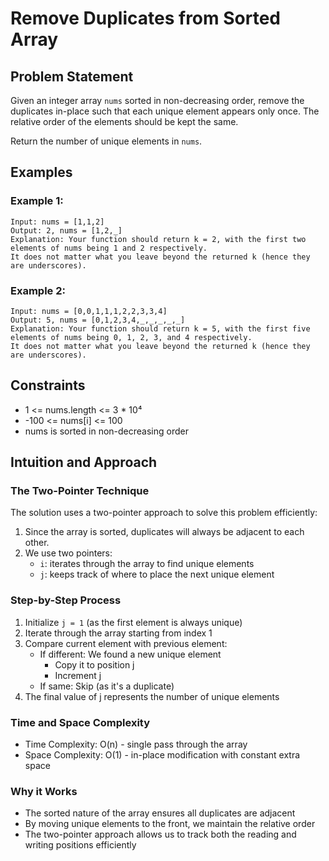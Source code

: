# Remove Duplicates from Sorted Array

## Problem Statement
Given an integer array `nums` sorted in non-decreasing order, remove the duplicates in-place such that each unique element appears only once. The relative order of the elements should be kept the same.

Return the number of unique elements in `nums`.

## Examples

### Example 1:
```
Input: nums = [1,1,2]
Output: 2, nums = [1,2,_]
Explanation: Your function should return k = 2, with the first two elements of nums being 1 and 2 respectively.
It does not matter what you leave beyond the returned k (hence they are underscores).
```

### Example 2:
```
Input: nums = [0,0,1,1,1,2,2,3,3,4]
Output: 5, nums = [0,1,2,3,4,_,_,_,_,_]
Explanation: Your function should return k = 5, with the first five elements of nums being 0, 1, 2, 3, and 4 respectively.
It does not matter what you leave beyond the returned k (hence they are underscores).
```

## Constraints
- 1 <= nums.length <= 3 * 10⁴
- -100 <= nums[i] <= 100
- nums is sorted in non-decreasing order

## Intuition and Approach

### The Two-Pointer Technique
The solution uses a two-pointer approach to solve this problem efficiently:

1. Since the array is sorted, duplicates will always be adjacent to each other.
2. We use two pointers:
   - `i`: iterates through the array to find unique elements
   - `j`: keeps track of where to place the next unique element

### Step-by-Step Process
1. Initialize `j = 1` (as the first element is always unique)
2. Iterate through the array starting from index 1
3. Compare current element with previous element:
   - If different: We found a new unique element
     - Copy it to position j
     - Increment j
   - If same: Skip (as it's a duplicate)
4. The final value of j represents the number of unique elements

### Time and Space Complexity
- Time Complexity: O(n) - single pass through the array
- Space Complexity: O(1) - in-place modification with constant extra space

### Why it Works
- The sorted nature of the array ensures all duplicates are adjacent
- By moving unique elements to the front, we maintain the relative order
- The two-pointer approach allows us to track both the reading and writing positions efficiently
